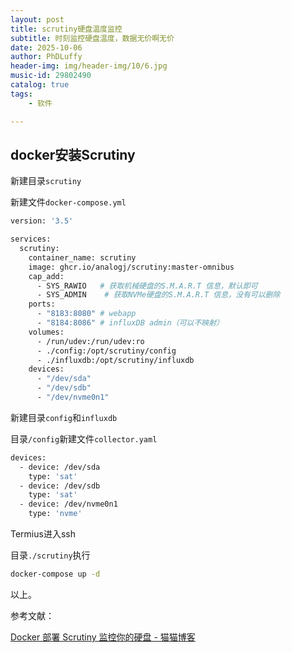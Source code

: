 ```yaml
---
layout: post
title: scrutiny硬盘温度监控
subtitle: 时刻监控硬盘温度，数据无价啊无价
date: 2025-10-06
author: PhDLuffy
header-img: img/header-img/10/6.jpg
music-id: 29802490
catalog: true
tags:
    - 软件

---
```


## docker安装Scrutiny

新建目录`scrutiny`

新建文件`docker-compose.yml`

```bash
version: '3.5'

services:
  scrutiny:
    container_name: scrutiny
    image: ghcr.io/analogj/scrutiny:master-omnibus
    cap_add:
      - SYS_RAWIO   # 获取机械硬盘的S.M.A.R.T 信息，默认即可
      - SYS_ADMIN    # 获取NVMe硬盘的S.M.A.R.T 信息，没有可以删除
    ports:
      - "8183:8080" # webapp
      - "8184:8086" # influxDB admin（可以不映射）
    volumes:
      - /run/udev:/run/udev:ro
      - ./config:/opt/scrutiny/config
      - ./influxdb:/opt/scrutiny/influxdb
    devices:
      - "/dev/sda"
      - "/dev/sdb"
      - "/dev/nvme0n1"

```

新建目录`config`和`influxdb`

目录`/config`新建文件`collector.yaml`

```bash
devices:
  - device: /dev/sda
    type: 'sat'
  - device: /dev/sdb
    type: 'sat'
  - device: /dev/nvme0n1
    type: 'nvme'
```

Termius进入ssh

目录`./scrutiny`执行

```bash
docker-compose up -d
```

以上。

参考文献：

[Docker 部署 Scrutiny 监控你的硬盘 - 猫猫博客](https://catcat.blog/docker-install-scrutiny-monitor-harddrive.html)





